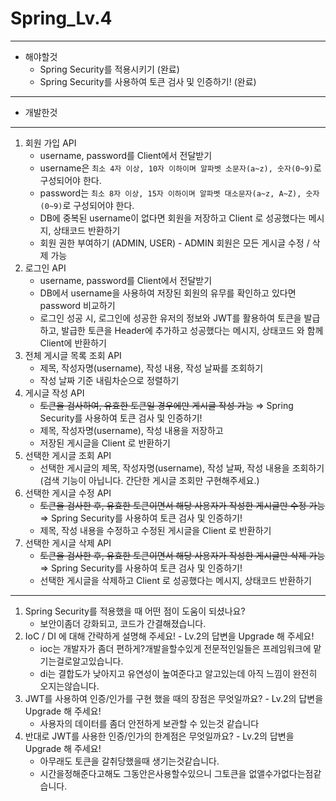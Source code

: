 # Spring_Lv.4
---  
+ 해야할것  
  - Spring Security를 적용시키기 (완료)
  - Spring Security를 사용하여 토큰 검사 및 인증하기! (완료)
--- 
+ 개발한것
--- 

1. 회원 가입 API
    - username, password를 Client에서 전달받기
    - username은  `최소 4자 이상, 10자 이하이며 알파벳 소문자(a~z), 숫자(0~9)`로 구성되어야 한다.
    - password는  `최소 8자 이상, 15자 이하이며 알파벳 대소문자(a~z, A~Z), 숫자(0~9)`로 구성되어야 한다.
    - DB에 중복된 username이 없다면 회원을 저장하고 Client 로 성공했다는 메시지, 상태코드 반환하기
    - 회원 권한 부여하기 (ADMIN, USER) - ADMIN 회원은 모든 게시글 수정 / 삭제 가능
2. 로그인 API
    - username, password를 Client에서 전달받기
    - DB에서 username을 사용하여 저장된 회원의 유무를 확인하고 있다면 password 비교하기
    - 로그인 성공 시, 로그인에 성공한 유저의 정보와 JWT를 활용하여 토큰을 발급하고, 
    발급한 토큰을 Header에 추가하고 성공했다는 메시지, 상태코드 와 함께 Client에 반환하기
3. 전체 게시글 목록 조회 API
    - 제목, 작성자명(username), 작성 내용, 작성 날짜를 조회하기
    - 작성 날짜 기준 내림차순으로 정렬하기
4. 게시글 작성 API
    - ~~토큰을 검사하여, 유효한 토큰일 경우에만 게시글 작성 가능~~  ⇒ Spring Security를 사용하여 토큰 검사 및 인증하기!
    - 제목, 작성자명(username), 작성 내용을 저장하고
    - 저장된 게시글을 Client 로 반환하기
5. 선택한 게시글 조회 API
    - 선택한 게시글의 제목, 작성자명(username), 작성 날짜, 작성 내용을 조회하기 
    (검색 기능이 아닙니다. 간단한 게시글 조회만 구현해주세요.)
6. 선택한 게시글 수정 API
    - ~~토큰을 검사한 후, 유효한 토큰이면서 해당 사용자가 작성한 게시글만 수정 가능~~ ⇒ Spring Security를 사용하여 토큰 검사 및 인증하기!
    - 제목, 작성 내용을 수정하고 수정된 게시글을 Client 로 반환하기
7. 선택한 게시글 삭제 API  
    - ~~토큰을 검사한 후, 유효한 토큰이면서 해당 사용자가 작성한 게시글만 삭제 가능~~ ⇒ Spring Security를 사용하여 토큰 검사 및 인증하기!
    - 선택한 게시글을 삭제하고 Client 로 성공했다는 메시지, 상태코드 반환하기
    
---  
1. Spring Security를 적용했을 때 어떤 점이 도움이 되셨나요?  
    - 보안이좀더 강화되고, 코드가 간결해졌습니다.
2. IoC / DI 에 대해 간략하게 설명해 주세요!  - Lv.2의 답변을 Upgrade 해 주세요!  
    - ioc는 개발자가 좀더 편하게?개발을할수있게 전문적인일들은 프레임워크에 맡기는걸로알고있습니다.
    - di는 결합도가 낮아지고 유연성이 높여준다고 알고있는데 아직 느낌이 완전히 오지는않습니다.
3. JWT를 사용하여 인증/인가를 구현 했을 때의 장점은 무엇일까요? - Lv.2의 답변을 Upgrade 해 주세요!  
    - 사용자의 데이터를 좀더 안전하게 보관할 수 있는것 같습니다
4. 반대로 JWT를 사용한 인증/인가의 한계점은 무엇일까요? - Lv.2의 답변을 Upgrade 해 주세요!  
    - 아무래도 토큰을 갈취당했을때 생기는것같습니다.
    - 시간을정해준다고해도 그동안은사용할수있으니 그토큰을 없앨수가없다는점같습니다.
